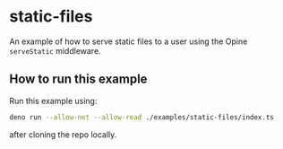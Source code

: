 # static-files

An example of how to serve static files to a user using the Opine `serveStatic` middleware.

## How to run this example

Run this example using:

```bash
deno run --allow-net --allow-read ./examples/static-files/index.ts
```

after cloning the repo locally.
